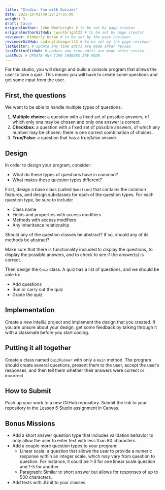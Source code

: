 ```yaml
---
title: "Studio: Fun with Quizzes"
date: 2021-10-01T09:28:27-05:00
weight: 3
draft: false
originalAuthor: John Woolbright # to be set by page creator
originalAuthorGitHub: jwoolbright23 # to be set by page creator
reviewer: Kimberly Horan # to be set by the page reviewer
reviewerGitHub: codinglikeagirl42 # to be set by the page reviewer
lastEditor: # update any time edits are made after review
lastEditorGitHub: # update any time edits are made after review
lastMod: # UPDATE ANY TIME CHANGES ARE MADE
---
```


For this studio, you will design and build a console program that allows the user to take a quiz. This means you will have to create some questions and get some input from the user.

## First, the questions

We want to be able to handle multiple types of questions:

1. **Multiple choice**: a question with a fixed set of possible answers, of which only one may be chosen and only one answer is correct.
2. **Checkbox**: a question with a fixed set of possible answers, of which any number may be chosen; there is one correct combination of choices.
3. **True/False**: a question that has a true/false answer.

## Design

In order to design your program, consider:

- What do these types of questions have in common?
- What makes these question types different?

First, design a base class (called `Question`) that contains the common features, and design subclasses for each of the question types. For each question type, be sure to include:

- Class name
- Fields and properties with access modifiers
- Methods with access modifiers
- Any inheritance relationship

Should any of the question classes be abstract? If so, should any of its methods be abstract?

Make sure that there is functionality included to display the questions, to display the possible answers, and to check to see if the answer(s) is correct.

Then design the `Quiz` class. A quiz has a list of questions, and we should be able to:

- Add questions
- Run or carry out the quiz
- Grade the quiz

## Implementation

Create a new IntelliJ project and implement the design that you created. If you are unsure about your design, get some feedback by talking through it with a classmate before you start coding.

## Putting it all together

Create a class named `QuizRunner` with only a `main` method. The program should create several questions, present them to the user, accept the user’s responses, and then tell them whether their answers were correct or incorrect.

## How to Submit

Push up your work to a new GitHub repository. Submit the link to your repository in the Lesson 6 Studio assignment in Canvas.

## Bonus Missions

- Add a short answer question type that includes validation behavior to only allow the user to enter text with less than 80 characters.
- Add a couple more question types to your program:
  - Linear scale: a question that allows the user to provide a numeric response within an integer scale, which may vary from question to question. For instance, it could be 1-3 for one linear scale question and 1-5 for another.
  - Paragraph: Similar to short answer but allows for responses of up to 500 characters.
- Add tests with JUnit to your classes.